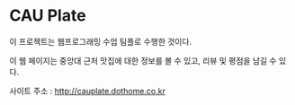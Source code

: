# CAU Plate

이 프로젝트는 웹프로그래밍 수업 팀플로 수행한 것이다.

이 웹 페이지는 중앙대 근처 맛집에 대한 정보를 볼 수 있고, 리뷰 및 평점을 남길 수 있다.

사이트 주소 : http://cauplate.dothome.co.kr
